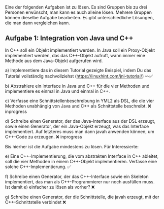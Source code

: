 Eine der folgenden Aufgaben ist zu lösen. Es sind Gruppen bis zu drei
Personen erwünscht, man kann es auch alleine lösen. Mehrere Gruppen
können dieselbe Aufgabe bearbeiten. Es gibt unterschiedliche Lösungen,
die man dann vergleichen kann.

Aufgabe 1: Integration von Java und C++
---------------------------------------

In C++ soll ein Objekt implementiert werden. In Java soll ein
Proxy-Objekt implementiert werden, das das C++-Objekt aufruft, wann
immer eine Methode aus dem Java-Objekt aufgerufen wird.

a) Implementiere das in diesem Tutorial gezeigte Beispiel, indem Du das Tutorial vollständig nachvollziehst (https://linuxhint.com/jni-tutorial/) 〰✅

b) Abstrahiere ein Interface in Java und C++ für die vier Methoden und implementiere es einmal in Java und einmal in C++.

c) Verfasse eine Schnittstellenbeschreibung in YML2 als DSL, die die vier Methoden unabhängig von Java und C++ als Schnittstelle beschreibt. ❌ inprogress

d) Schreibe einen Generator, der das Java-Interface aus der DSL erzeugt, sowie einen Generator, der ein Java-Objekt erzeugt, was das Interface implementiert. Auf letzteres muss man dann javah anwenden können, um C++-Code zu erzeugen. ❌ inprogress

Bis hierher ist die Aufgabe mindestens zu lösen. Für Interessierte:

e) Eine C++-Implementierung, die vom abstrakten Interface in C++ ableitet, soll die vier Methoden in einem C++-Objekt implementieren. Verfasse eine solche C++-Implementierung. ✅

f) Schreibe einen Generator, der das C++-Interface sowie ein Skeleton implementiert, das man als C++-Programmierer nur noch ausfüllen muss. Ist damit e) einfacher zu lösen als vorher? ❌

g) Schreibe einen Generator, der die Schnittstelle, die javah erzeugt, mit der C++-Schnittstelle verbindet ❌
